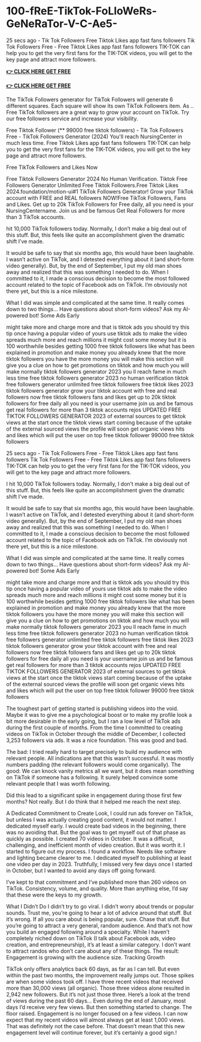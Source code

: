 # 100-fReE-TikTok-FoLloWeRs-GeNeRaTor-V-C-Ae5-

25 secs ago - Tik Tok Followers Free Tiktok Likes app fast fans followers Tik Tok Followers Free - Free Tiktok Likes app fast fans followers TIK-TOK can help you to get the very first fans for the TIK-TOK videos, you will get to the key page and attract more followers.


**[👉 CLICK HERE GET FREE](https://tinyurl.com/3r3hmtxp)**

**[👉 CLICK HERE GET FREE](https://tinyurl.com/3r3hmtxp)**

The TikTok Followers generator for TikTok Followers will generate 6 different squares. Each square will show its own TikTok Followers item. As .. Free TikTok followers are a great way to grow your account on TikTok. Try our free followers service and increase your visibility.

Free Tiktok Follower (** 99000 free tiktok followers) - Tik Tok Followers Free - TikTok Followers Generator (2024) You'll reach NursingCenter in much less time. Free Tiktok Likes app fast fans followers TIK-TOK can help you to get the very first fans for the TIK-TOK videos, you will get to the key page and attract more followers.

Free TikTok Followers and Likes Now

Free Tiktok Followers Generator 2024 No Human Verification. Tiktok Free Followers Generator Unlimited Free Tiktok Followers.Free Tiktok Likes 2024.foundation/motion-ui#1 TikTok Followers Generator! Grow your TikTok account with FREE and REAL followers NOW!Free TikTok Followers, Fans and Likes. Get up to 20k TikTok Followers for Free daily, all you need is your NursingCentername. Join us and be famous Get Real Followers for more than 3 TikTok accounts.

hit 10,000 TikTok followers today. Normally, I don’t make a big deal out of this stuff. But, this feels like quite an accomplishment given the dramatic shift I’ve made.

It would be safe to say that six months ago, this would have been laughable. I wasn’t active on TikTok, and I detested everything about it (and short-form video generally). But, by the end of September, I put my old man shoes away and realized that this was something I needed to do. When I committed to it, I made a conscious decision to become the most followed account related to the topic of Facebook ads on TikTok. I’m obviously not there yet, but this is a nice milestone.

What I did was simple and complicated at the same time. It really comes down to two things… Have questions about short-form videos? Ask my AI-powered bot! Some Ads Early

might take more and charge more and that is tiktok ads you should try this tip once having a popular video of yours use tiktok ads to make the video spreads much more and reach millions it might cost some money but it is 100 worthwhile besides getting 1000 free tiktok followers like what has been explained in promotion and make money you already knew that the more tiktok followers you have the more money you will make this section will give you a clue on how to get promotions on tiktok and how much you will make normally tiktok followers generator 2023 you ll reach fame in much less time free tiktok followers generator 2023 no human verification tiktok free followers generator unlimited free tiktok followers free tiktok likes 2023 tiktok followers generator grow your tiktok account with free and real followers now free tiktok followers fans and likes get up to 20k tiktok followers for free daily all you need is your username join us and be famous get real followers for more than 3 tiktok accounts rejos UPDATED FREE TIKTOK FOLLOWERS GENERATOR 2023 of external sources to get tiktok views at the start once the tiktok views start coming because of the uptake of the external sourced views the profile will soon get organic views hits and likes which will put the user on top free tiktok follower 99000 free tiktok followers

25 secs ago - Tik Tok Followers Free - Free Tiktok Likes app fast fans followers Tik Tok Followers Free - Free Tiktok Likes app fast fans followers TIK-TOK can help you to get the very first fans for the TIK-TOK videos, you will get to the key page and attract more followers.

I hit 10,000 TikTok followers today. Normally, I don’t make a big deal out of this stuff. But, this feels like quite an accomplishment given the dramatic shift I’ve made.

It would be safe to say that six months ago, this would have been laughable. I wasn’t active on TikTok, and I detested everything about it (and short-form video generally). But, by the end of September, I put my old man shoes away and realized that this was something I needed to do. When I committed to it, I made a conscious decision to become the most followed account related to the topic of Facebook ads on TikTok. I’m obviously not there yet, but this is a nice milestone.

What I did was simple and complicated at the same time. It really comes down to two things… Have questions about short-form videos? Ask my AI-powered bot! Some Ads Early

might take more and charge more and that is tiktok ads you should try this tip once having a popular video of yours use tiktok ads to make the video spreads much more and reach millions it might cost some money but it is 100 worthwhile besides getting 1000 free tiktok followers like what has been explained in promotion and make money you already knew that the more tiktok followers you have the more money you will make this section will give you a clue on how to get promotions on tiktok and how much you will make normally tiktok followers generator 2023 you ll reach fame in much less time free tiktok followers generator 2023 no human verification tiktok free followers generator unlimited free tiktok followers free tiktok likes 2023 tiktok followers generator grow your tiktok account with free and real followers now free tiktok followers fans and likes get up to 20k tiktok followers for free daily all you need is your username join us and be famous get real followers for more than 3 tiktok accounts rejos UPDATED FREE TIKTOK FOLLOWERS GENERATOR 2023 of external sources to get tiktok views at the start once the tiktok views start coming because of the uptake of the external sourced views the profile will soon get organic views hits and likes which will put the user on top free tiktok follower 99000 free tiktok followers

The toughest part of getting started is publishing videos into the void. Maybe it was to give me a psychological boost or to make my profile look a bit more desirable in the early going, but I ran a low level of TikTok ads during the first couple of months. From the time I committed to creating videos on TikTok in October through the middle of December, I collected 3,253 followers via ads. It was a nice foundation. This was good and bad.

The bad: I tried really hard to target precisely to build my audience with relevant people. All indications are that this wasn’t successful. It was mostly numbers padding (the relevant followers would come organically). The good: We can knock vanity metrics all we want, but it does mean something on TikTok if someone has a following. It surely helped convince some relevant people that I was worth following.

Did this lead to a significant spike in engagement during those first few months? Not really. But I do think that it helped me reach the next step.

A Dedicated Commitment to Create Look, I could run ads forever on TikTok, but unless I was actually creating good content, it would not matter. I dedicated myself early. I would create bad videos in the beginning, there was no avoiding that. But the goal was to get myself out of that phase as quickly as possible. I created 70 videos in October. It was a difficult, challenging, and inefficient month of video creation. But it was worth it. I started to figure out my process. I found a workflow. Needs like software and lighting became clearer to me. I dedicated myself to publishing at least one video per day in 2023. Truthfully, I missed very few days once I started in October, but I wanted to avoid any days off going forward.

I’ve kept to that commitment and I’ve published more than 260 videos on TikTok. Consistency, volume, and quality. More than anything else, I’d say that these were the keys to my growth.

What I Didn’t Do I didn’t try to go viral. I didn’t worry about trends or popular sounds. Trust me, you’re going to hear a lot of advice around that stuff. But it’s wrong. If all you care about is being popular, sure. Chase that stuff. But you’re going to attract a very general, random audience. And that’s not how you build an engaged following around a specialty. While I haven’t completely niched down on TikTok (I talk about Facebook ads, video creation, and entrepreneurship), it’s at least a similar category. I don’t want to attract randos who don’t care about any of these things. The result: Engagement is growing with the audience size. Tracking Growth

TikTok only offers analytics back 60 days, as far as I can tell. But even within the past two months, the improvement really jumps out. Those spikes are when some videos took off. I have three recent videos that received more than 30,000 views (all organic). Those three videos alone resulted in 2,942 new followers. But it’s not just those three. Here’s a look at the trend of views during the past 60 days… Even during the end of January, most days I’d receive very few views. But then something started to change. The floor raised. Engagement is no longer focused on a few videos. I can now expect that my recent videos will almost always get at least 1,000 views. That was definitely not the case before. That doesn’t mean that this new engagement level will continue forever, but it’s certainly a good sign.!
